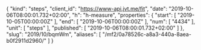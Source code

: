 {
  "kind": "steps",
  "client_id": "https://www-api.jvt.me/fit",
  "date": "2019-10-06T08:00:01.732+02:00",
  "h": "h-measure",
  "properties": {
    "start": [
      "2019-10-05T00:00:00Z"
    ],
    "end": [
      "2019-10-06T00:00:00Z"
    ],
    "num": [
      "4434"
    ],
    "unit": [
      "steps"
    ],
    "published": [
      "2019-10-06T08:00:01.732+02:00"
    ]
  },
  "slug": "2019/10/bqmWm",
  "aliases": [
    "/mf2/0a78526c-a8a3-440a-8aea-b0f2911d2960/"
  ]
}
